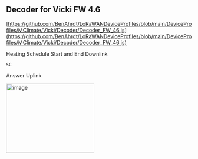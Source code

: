 ## Decoder for Vicki FW 4.6

[https://github.com/BenAhrdt/LoRaWANDeviceProfiles/blob/main/DeviceProfiles/MClimate/Vicki/Decoder/Decoder_FW_46.js](https://github.com/BenAhrdt/LoRaWANDeviceProfiles/blob/main/DeviceProfiles/MClimate/Vicki/Decoder/Decoder_FW_46.js)









Heating Schedule Start and End
Downlink

```5C```

Answer Uplink


<img width="239" height="188" alt="image" src="https://github.com/user-attachments/assets/fc6aa5dc-8842-4985-aa7c-c5314f4bb650" />
